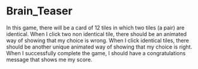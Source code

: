# Brain_Teaser

In this game, there will be a card of 12 tiles in which two tiles (a pair) are identical. When I click two non identical tile, there should be an animated way of showing that my choice is wrong. When I click identical tiles, there should be another unique animated way of showing that my choice is right. When I successfully complete the game, I should have a congratulations message that shows me my score.
